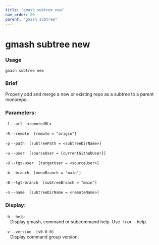 ```yaml
---
title: "gmash subtree new"
nav_order: 20
parent: "gmash subtree"
---
```


# gmash subtree new

### Usage
`gmash subtree new`

### Brief
Properly add and merge a new or existing repo as a subtree to a parent monorepo.

### Parameters:
`-l`  `--url  <remoteURL>` 

`-R`  `--remote  [remote = "origin"]` 

`-p`  `--path  [subtreePath = <subtreeDirName>]` 

`-u`  `--user  [sourceUser = {currentGithubUser}]` 

`-U`  `--tgt-user  [targetUser = <sourceUser>]` 

`-b`  `--branch  [monoBranch = "main"]` 

`-B`  `--tgt-branch  [subtreeBranch = "main"]` 

`-n`  `--name  [subtreeDirName = <remoteName>]` 

### Display:
`-h`  `--help` \
&nbsp;&nbsp;&nbsp;&nbsp;Display gmash, command or subcommand help. Use -h or --help.

`-v`  `--version  [v0-0-0]` \
&nbsp;&nbsp;&nbsp;&nbsp;Display command group version.
